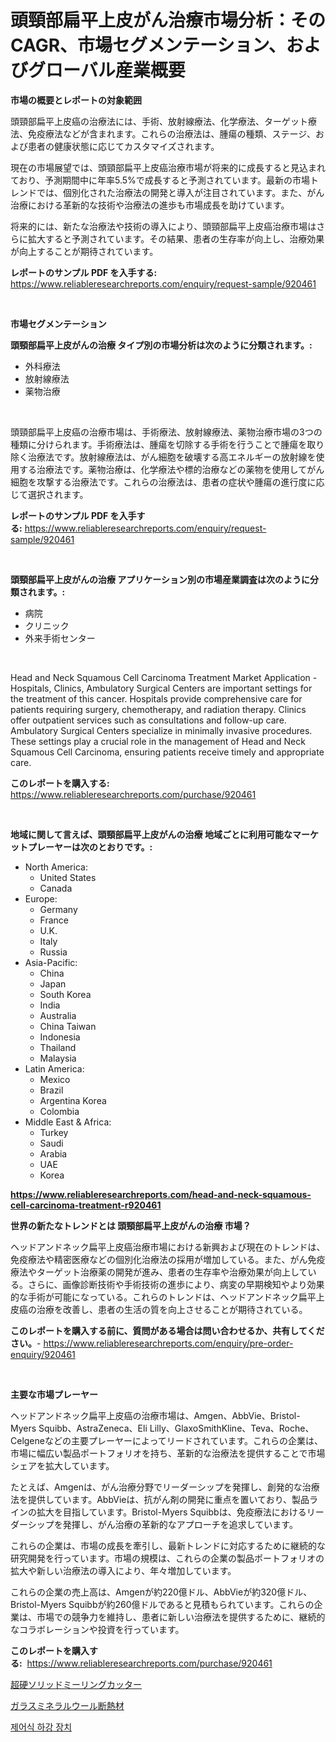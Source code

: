 <p><h1>頭頸部扁平上皮がん治療市場分析：そのCAGR、市場セグメンテーション、およびグローバル産業概要</h1></p><p><strong>市場の概要とレポートの対象範囲</strong></p>
<p><p>頭頸部扁平上皮癌の治療法には、手術、放射線療法、化学療法、ターゲット療法、免疫療法などが含まれます。これらの治療法は、腫瘍の種類、ステージ、および患者の健康状態に応じてカスタマイズされます。</p><p>現在の市場展望では、頭頸部扁平上皮癌治療市場が将来的に成長すると見込まれており、予測期間中に年率5.5%で成長すると予測されています。最新の市場トレンドでは、個別化された治療法の開発と導入が注目されています。また、がん治療における革新的な技術や治療法の進歩も市場成長を助けています。</p><p>将来的には、新たな治療法や技術の導入により、頭頸部扁平上皮癌治療市場はさらに拡大すると予測されています。その結果、患者の生存率が向上し、治療効果が向上することが期待されています。</p></p>
<p><strong>レポートのサンプル PDF を入手する:</strong> <a href="https://www.reliableresearchreports.com/enquiry/request-sample/920461">https://www.reliableresearchreports.com/enquiry/request-sample/920461</a></p>
<p>&nbsp;</p>
<p><strong>市場セグメンテーション</strong></p>
<p><strong>頭頸部扁平上皮がんの治療 タイプ別の市場分析は次のように分類されます。:</strong></p>
<p><ul><li>外科療法</li><li>放射線療法</li><li>薬物治療</li></ul></p>
<p>&nbsp;</p>
<p><p>頭頸部扁平上皮癌の治療市場は、手術療法、放射線療法、薬物治療市場の3つの種類に分けられます。手術療法は、腫瘍を切除する手術を行うことで腫瘍を取り除く治療法です。放射線療法は、がん細胞を破壊する高エネルギーの放射線を使用する治療法です。薬物治療は、化学療法や標的治療などの薬物を使用してがん細胞を攻撃する治療法です。これらの治療法は、患者の症状や腫瘍の進行度に応じて選択されます。</p></p>
<p><strong>レポートのサンプル PDF を入手する:</strong>&nbsp;<a href="https://www.reliableresearchreports.com/enquiry/request-sample/920461">https://www.reliableresearchreports.com/enquiry/request-sample/920461</a></p>
<p>&nbsp;</p>
<p><strong> 頭頸部扁平上皮がんの治療 アプリケーション別の市場産業調査は次のように分類されます。:</strong></p>
<p><ul><li>病院</li><li>クリニック</li><li>外来手術センター</li></ul></p>
<p>&nbsp;</p>
<p><p>Head and Neck Squamous Cell Carcinoma Treatment Market Application - Hospitals, Clinics, Ambulatory Surgical Centers are important settings for the treatment of this cancer. Hospitals provide comprehensive care for patients requiring surgery, chemotherapy, and radiation therapy. Clinics offer outpatient services such as consultations and follow-up care. Ambulatory Surgical Centers specialize in minimally invasive procedures. These settings play a crucial role in the management of Head and Neck Squamous Cell Carcinoma, ensuring patients receive timely and appropriate care.</p></p>
<p><strong>このレポートを購入する:</strong>&nbsp; <a href="https://www.reliableresearchreports.com/purchase/920461">https://www.reliableresearchreports.com/purchase/920461</a></p>
<p>&nbsp;</p>
<p><strong>地域に関して言えば、頭頸部扁平上皮がんの治療 地域ごとに利用可能なマーケットプレーヤーは次のとおりです。:</strong></p>
<p><ul>
    <li>
        North America:
        <ul>
            <li>United States</li>
            <li>Canada</li>
        </ul>
    </li>
    <li>
        Europe:
        <ul>
            <li>Germany</li>
            <li>France</li>
            <li>U.K.</li>
            <li>Italy</li>
            <li>Russia</li>
        </ul>
    </li>
    <li>
        Asia-Pacific:
        <ul>
            <li>China</li>
            <li>Japan</li>
            <li>South Korea</li>
            <li>India</li>
            <li>Australia</li>
            <li>China Taiwan</li>
            <li>Indonesia</li>
            <li>Thailand</li>
            <li>Malaysia</li>
        </ul>
    </li>
    <li>
        Latin America:
        <ul>
            <li>Mexico</li>
            <li>Brazil</li>
            <li>Argentina Korea</li>
            <li>Colombia</li>
        </ul>
    </li>
    <li>
        Middle East & Africa:
        <ul>
            <li>Turkey</li>
            <li>Saudi</li>
            <li>Arabia</li>
            <li>UAE</li>
            <li>Korea</li>
        </ul>
    </li>
    </ul></p>
<p><strong><a href="https://www.reliableresearchreports.com/head-and-neck-squamous-cell-carcinoma-treatment-r920461">https://www.reliableresearchreports.com/head-and-neck-squamous-cell-carcinoma-treatment-r920461</a></strong>&nbsp;</p>
<p><strong>世界の新たなトレンドとは 頭頸部扁平上皮がんの治療 市場？</strong></p>
<p><p>ヘッドアンドネック扁平上皮癌治療市場における新興および現在のトレンドは、免疫療法や精密医療などの個別化治療法の採用が増加している。また、がん免疫療法やターゲット治療薬の開発が進み、患者の生存率や治療効果が向上している。さらに、画像診断技術や手術技術の進歩により、病変の早期検知やより効果的な手術が可能になっている。これらのトレンドは、ヘッドアンドネック扁平上皮癌の治療を改善し、患者の生活の質を向上させることが期待されている。</p></p>
<p><strong>このレポートを購入する前に、質問がある場合は問い合わせるか、共有してください。</strong>- <a href="https://www.reliableresearchreports.com/enquiry/pre-order-enquiry/920461">https://www.reliableresearchreports.com/enquiry/pre-order-enquiry/920461</a></p>
<p>&nbsp;</p>
<p><strong>主要な市場プレーヤー</strong></p>
<p><p>ヘッドアンドネック扁平上皮癌の治療市場は、Amgen、AbbVie、Bristol-Myers Squibb、AstraZeneca、Eli Lilly、GlaxoSmithKline、Teva、Roche、Celgeneなどの主要プレーヤーによってリードされています。これらの企業は、市場に幅広い製品ポートフォリオを持ち、革新的な治療法を提供することで市場シェアを拡大しています。</p><p>たとえば、Amgenは、がん治療分野でリーダーシップを発揮し、創発的な治療法を提供しています。AbbVieは、抗がん剤の開発に重点を置いており、製品ラインの拡大を目指しています。Bristol-Myers Squibbは、免疫療法におけるリーダーシップを発揮し、がん治療の革新的なアプローチを追求しています。</p><p>これらの企業は、市場の成長を牽引し、最新トレンドに対応するために継続的な研究開発を行っています。市場の規模は、これらの企業の製品ポートフォリオの拡大や新しい治療法の導入により、年々増加しています。</p><p>これらの企業の売上高は、Amgenが約220億ドル、AbbVieが約320億ドル、Bristol-Myers Squibbが約260億ドルであると見積もられています。これらの企業は、市場での競争力を維持し、患者に新しい治療法を提供するために、継続的なコラボレーションや投資を行っています。</p></p>
<p><strong>このレポートを購入する:</strong>&nbsp;&nbsp;<a href="https://www.reliableresearchreports.com/purchase/920461">https://www.reliableresearchreports.com/purchase/920461</a></p>
<p><p><a href="https://medium.com/@nicosmitham2023/%E5%9B%BA%E4%BD%93%E3%82%AB%E3%83%BC%E3%83%90%E3%82%A4%E3%83%89%E3%83%95%E3%83%A9%E3%82%A4%E3%82%B9%E3%82%AB%E3%83%83%E3%82%BF%E3%83%BC%E3%81%AE%E5%B8%82%E5%A0%B4%E3%82%B7%E3%82%A7%E3%82%A2%E3%81%AE%E9%80%B2%E5%8C%96%E3%81%A8%E5%B8%82%E5%A0%B4%E6%88%90%E9%95%B7%E3%83%88%E3%83%AC%E3%83%B3%E3%83%89-2024%E5%B9%B4-2031%E5%B9%B4-c0b9704c9440">超硬ソリッドミーリングカッター</a></p><p><a href="https://medium.com/@oswaldoavarro768546/%E3%82%AC%E3%83%A9%E3%82%B9%E3%83%9F%E3%83%8D%E3%83%A9%E3%83%AB%E3%82%A6%E3%83%BC%E3%83%AB%E6%96%AD%E7%86%B1%E6%9D%90%E5%B8%82%E5%A0%B4-2031%E5%B9%B4%E3%81%BE%E3%81%A7%E3%81%AE%E6%88%90%E5%8A%9F%E3%81%99%E3%82%8B%E3%83%93%E3%82%B8%E3%83%8D%E3%82%B9%E6%88%A6%E7%95%A5%E3%81%AE%E9%8D%B5%E3%81%AB%E3%81%AA%E3%82%8B%E4%BA%88%E6%B8%AC-6d95f74b7ecb">ガラスミネラルウール断熱材</a></p><p><a href="https://medium.com/@tarynhermanii/%EC%A0%9C%EC%96%B4-%ED%95%98%EA%B0%95-%EC%9E%A5%EC%B9%98-%EC%8B%9C%EC%9E%A5-%EB%8F%99%ED%96%A5-%EB%B0%8F-%EC%8B%9C%EC%9E%A5-%EB%B6%84%EC%84%9D%EC%9D%80-2024-2031%EB%85%84-%EA%B8%B0%EA%B0%84%EC%9D%84-%EC%98%88%EC%B8%A1%ED%95%A9%EB%8B%88%EB%8B%A4-4644704eb140">제어식 하강 장치</a></p></p>
